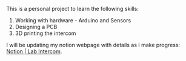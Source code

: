 This is a personal project to learn the following skills:

1. Working with hardware - Arduino and Sensors
2. Designing a PCB
3. 3D printing the intercom

I will be updating my notion webpage with details as I make progress: [Notion | Lab Intercom](https://abiding-color-fad.notion.site/Lab-Intercom-1bc82e503b8880cdaa82c5bb43b5494a).
